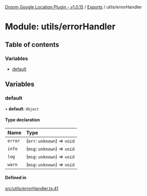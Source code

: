 [Droom Google Location Plugin - v1.0.15](../README.md) / [Exports](../modules.md) / utils/errorHandler

# Module: utils/errorHandler

## Table of contents

### Variables

- [default](utils_errorHandler.md#default)

## Variables

### default

• **default**: `Object`

#### Type declaration

| Name | Type |
| :------ | :------ |
| `error` | (`err`: `unknown`) => `void` |
| `info` | (`msg`: `unknown`) => `void` |
| `log` | (`msg`: `unknown`) => `void` |
| `warn` | (`msg`: `unknown`) => `void` |

#### Defined in

[src/utils/errorHandler.ts:41](https://github.com/hitendrarao/location/blob/bb6fa88/src/utils/errorHandler.ts#L41)
